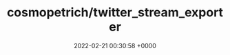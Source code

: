 ---
title: "cosmopetrich/twitter_stream_exporter"
link: "https://github.com/cosmopetrich/twitter_stream_exporter"
date: "2022-02-21 00:30:58 +0000"
description: "Prometheus exporter for the only metrics you'll ever need"
category: "github"
---